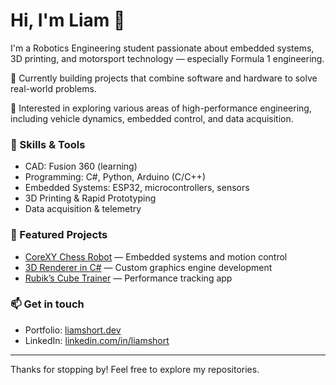 # Hi, I'm Liam 👋

I'm a Robotics Engineering student passionate about embedded systems, 3D printing, and motorsport technology — especially Formula 1 engineering.

🚀 Currently building projects that combine software and hardware to solve real-world problems.

🎯 Interested in exploring various areas of high-performance engineering, including vehicle dynamics, embedded control, and data acquisition.

### 🔧 Skills & Tools  
- CAD: Fusion 360 (learning)  
- Programming: C#, Python, Arduino (C/C++)  
- Embedded Systems: ESP32, microcontrollers, sensors  
- 3D Printing & Rapid Prototyping  
- Data acquisition & telemetry  

### 📂 Featured Projects  
- [CoreXY Chess Robot](#) — Embedded systems and motion control  
- [3D Renderer in C#](#) — Custom graphics engine development  
- [Rubik’s Cube Trainer](#) — Performance tracking app  

### 📫 Get in touch  
- Portfolio: [liamshort.dev](https://liamshort.dev)  
- LinkedIn: [linkedin.com/in/liamshort](https://linkedin.com/in/liamshort)  

---

Thanks for stopping by! Feel free to explore my repositories.  
